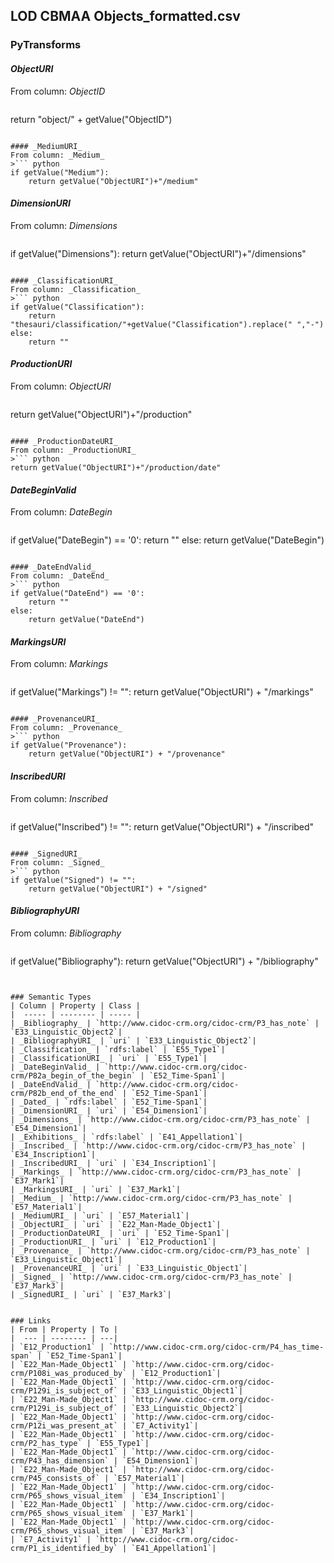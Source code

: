 ## LOD CBMAA Objects_formatted.csv

### PyTransforms
#### _ObjectURI_
From column: _ObjectID_
>``` python
return "object/" + getValue("ObjectID")
```

#### _MediumURI_
From column: _Medium_
>``` python
if getValue("Medium"):
    return getValue("ObjectURI")+"/medium"
```

#### _DimensionURI_
From column: _Dimensions_
>``` python
if getValue("Dimensions"):
    return getValue("ObjectURI")+"/dimensions"
```

#### _ClassificationURI_
From column: _Classification_
>``` python
if getValue("Classification"):
    return "thesauri/classification/"+getValue("Classification").replace(" ","-")
else:
    return ""
```

#### _ProductionURI_
From column: _ObjectURI_
>``` python
return getValue("ObjectURI")+"/production"
```

#### _ProductionDateURI_
From column: _ProductionURI_
>``` python
return getValue("ObjectURI")+"/production/date"
```

#### _DateBeginValid_
From column: _DateBegin_
>``` python
if getValue("DateBegin") == '0':
    return ""
else:
    return getValue("DateBegin")
```

#### _DateEndValid_
From column: _DateEnd_
>``` python
if getValue("DateEnd") == '0':
    return ""
else:
    return getValue("DateEnd")
```

#### _MarkingsURI_
From column: _Markings_
>``` python
if getValue("Markings") != "":
    return getValue("ObjectURI") + "/markings"
```

#### _ProvenanceURI_
From column: _Provenance_
>``` python
if getValue("Provenance"):
    return getValue("ObjectURI") + "/provenance"
```

#### _InscribedURI_
From column: _Inscribed_
>``` python
if getValue("Inscribed") != "":
    return getValue("ObjectURI") + "/inscribed"
```

#### _SignedURI_
From column: _Signed_
>``` python
if getValue("Signed") != "":
    return getValue("ObjectURI") + "/signed"
```

#### _BibliographyURI_
From column: _Bibliography_
>``` python
if getValue("Bibliography"):
    return getValue("ObjectURI") + "/bibliography"
```


### Semantic Types
| Column | Property | Class |
|  ----- | -------- | ----- |
| _Bibliography_ | `http://www.cidoc-crm.org/cidoc-crm/P3_has_note` | `E33_Linguistic_Object2`|
| _BibliographyURI_ | `uri` | `E33_Linguistic_Object2`|
| _Classification_ | `rdfs:label` | `E55_Type1`|
| _ClassificationURI_ | `uri` | `E55_Type1`|
| _DateBeginValid_ | `http://www.cidoc-crm.org/cidoc-crm/P82a_begin_of_the_begin` | `E52_Time-Span1`|
| _DateEndValid_ | `http://www.cidoc-crm.org/cidoc-crm/P82b_end_of_the_end` | `E52_Time-Span1`|
| _Dated_ | `rdfs:label` | `E52_Time-Span1`|
| _DimensionURI_ | `uri` | `E54_Dimension1`|
| _Dimensions_ | `http://www.cidoc-crm.org/cidoc-crm/P3_has_note` | `E54_Dimension1`|
| _Exhibitions_ | `rdfs:label` | `E41_Appellation1`|
| _Inscribed_ | `http://www.cidoc-crm.org/cidoc-crm/P3_has_note` | `E34_Inscription1`|
| _InscribedURI_ | `uri` | `E34_Inscription1`|
| _Markings_ | `http://www.cidoc-crm.org/cidoc-crm/P3_has_note` | `E37_Mark1`|
| _MarkingsURI_ | `uri` | `E37_Mark1`|
| _Medium_ | `http://www.cidoc-crm.org/cidoc-crm/P3_has_note` | `E57_Material1`|
| _MediumURI_ | `uri` | `E57_Material1`|
| _ObjectURI_ | `uri` | `E22_Man-Made_Object1`|
| _ProductionDateURI_ | `uri` | `E52_Time-Span1`|
| _ProductionURI_ | `uri` | `E12_Production1`|
| _Provenance_ | `http://www.cidoc-crm.org/cidoc-crm/P3_has_note` | `E33_Linguistic_Object1`|
| _ProvenanceURI_ | `uri` | `E33_Linguistic_Object1`|
| _Signed_ | `http://www.cidoc-crm.org/cidoc-crm/P3_has_note` | `E37_Mark3`|
| _SignedURI_ | `uri` | `E37_Mark3`|


### Links
| From | Property | To |
|  --- | -------- | ---|
| `E12_Production1` | `http://www.cidoc-crm.org/cidoc-crm/P4_has_time-span` | `E52_Time-Span1`|
| `E22_Man-Made_Object1` | `http://www.cidoc-crm.org/cidoc-crm/P108i_was_produced_by` | `E12_Production1`|
| `E22_Man-Made_Object1` | `http://www.cidoc-crm.org/cidoc-crm/P129i_is_subject_of` | `E33_Linguistic_Object1`|
| `E22_Man-Made_Object1` | `http://www.cidoc-crm.org/cidoc-crm/P129i_is_subject_of` | `E33_Linguistic_Object2`|
| `E22_Man-Made_Object1` | `http://www.cidoc-crm.org/cidoc-crm/P12i_was_present_at` | `E7_Activity1`|
| `E22_Man-Made_Object1` | `http://www.cidoc-crm.org/cidoc-crm/P2_has_type` | `E55_Type1`|
| `E22_Man-Made_Object1` | `http://www.cidoc-crm.org/cidoc-crm/P43_has_dimension` | `E54_Dimension1`|
| `E22_Man-Made_Object1` | `http://www.cidoc-crm.org/cidoc-crm/P45_consists_of` | `E57_Material1`|
| `E22_Man-Made_Object1` | `http://www.cidoc-crm.org/cidoc-crm/P65_shows_visual_item` | `E34_Inscription1`|
| `E22_Man-Made_Object1` | `http://www.cidoc-crm.org/cidoc-crm/P65_shows_visual_item` | `E37_Mark1`|
| `E22_Man-Made_Object1` | `http://www.cidoc-crm.org/cidoc-crm/P65_shows_visual_item` | `E37_Mark3`|
| `E7_Activity1` | `http://www.cidoc-crm.org/cidoc-crm/P1_is_identified_by` | `E41_Appellation1`|
